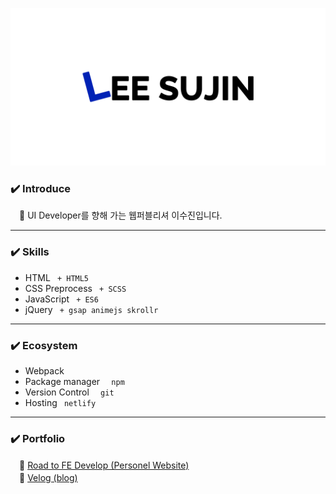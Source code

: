 ![](./sj_bg.png)

### :heavy_check_mark: Introduce
　:information_desk_person: UI Developer를 향해 가는 웹퍼블리셔 이수진입니다.

---

### :heavy_check_mark: Skills
- HTML ` + HTML5`
- CSS Preprocess ` + SCSS`
- JavaScript ` + ES6`
- jQuery ` + gsap animejs skrollr`

---

### :heavy_check_mark: Ecosystem
- Webpack
- Package manager `  npm`
- Version Control `  git`
- Hosting ` netlify`

---

### :heavy_check_mark: Portfolio
　:link: [Road to FE Develop (Personel Website)](https://sjroad.netlify.app/)<br>
　:link: [Velog (blog)](https://velog.io/@jellina)

